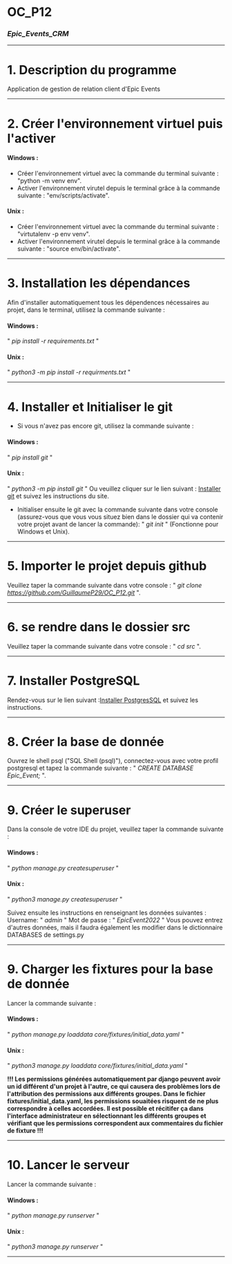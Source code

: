 # OC_P12
### *Epic_Events_CRM*

---


# 1. Description du programme
Application de gestion de relation client d'Epic Events

---


# 2. Créer l'environnement virtuel puis l'activer
#### Windows :
* Créer l'environnement virtuel avec la commande du terminal suivante : "python -m venv env".
* Activer l'environnement virutel depuis le terminal grâce à la commande suivante : "env/scripts/activate".
#### Unix :
* Créer l'environnement virtuel avec la commande du terminal suivante : "virtutalenv -p env venv".
* Activer l'environnement virutel depuis le terminal grâce à la commande suivante : "source env/bin/activate".

---


# 3. Installation les dépendances
Afin d'installer automatiquement tous les dépendences nécessaires au projet, dans le terminal, utilisez la commande suivante :
#### Windows :
" *pip install -r requirements.txt* "
#### Unix :
" *python3 -m pip install -r requirments.txt* "

---


# 4. Installer et Initialiser le git
* Si vous n'avez pas encore git, utilisez la commande suivante :
#### Windows :
" *pip install git* "
#### Unix :
" *python3 -m pip install git* "
Ou veuillez cliquer sur le lien suivant : [Installer git](https://git-scm.com/downloads) et suivez les instructions du site.
* Initialiser ensuite le git avec la commande suivante dans votre console (assurez-vous que vous vous situez bien dans le dossier qui va contenir votre projet avant de lancer la commande): " *git init* " (Fonctionne pour Windows et Unix).

---


# 5. Importer le projet depuis github
Veuillez taper la commande suivante dans votre console : " *git clone https://github.com/GuillaumeP29/OC_P12.git* ".

---


# 6. se rendre dans le dossier src
Veuillez taper la commande suivante dans votre console : " *cd src* ".

---


# 7. Installer PostgreSQL
Rendez-vous sur le lien suivant :[Installer PostgresSQL](https://www.postgresql.org/download/windows/) et suivez les instructions.

---


# 8. Créer la base de donnée
Ouvrez le shell psql ("SQL Shell (psql)"), connectez-vous avec votre profil postgresql et tapez la commande suivante :
" *CREATE DATABASE Epic_Event;* ".

---


# 9. Créer le superuser
Dans la console de votre IDE du projet, veuillez taper la commande suivante :
#### Windows :
" *python manage.py createsuperuser* "
#### Unix :
" *python3 manage.py createsuperuser* "

Suivez ensuite les instructions en renseignant les données suivantes :
Username: " *admin* "
Mot de passe : " *EpicEvent2022* "
Vous pouvez entrez d'autres données, mais il faudra également les modifier dans le dictionnaire DATABASES de settings.py

---


# 9. Charger les fixtures pour la base de donnée
Lancer la commande suivante :
#### Windows :
" *python manage.py loaddata core/fixtures/initial_data.yaml* "
#### Unix :
" *python3 manage.py loaddata core/fixtures/initial_data.yaml* "

**!!! Les permissions générées automatiquement par django peuvent avoir un id différent d'un projet à l'autre, ce qui causera des problèmes lors de l'attribution des permissions aux différents groupes. Dans le fichier fixtures/initial_data.yaml, les permissions souaitées risquent de ne plus correspondre à celles accordées. Il est possible et récitifer ça dans l'interface administrateur en sélectionnant les différents groupes et vérifiant que les permissions correspondent aux commentaires du fichier de fixture !!!**

---


# 10. Lancer le serveur
Lancer la commande suivante :
#### Windows :
" *python manage.py runserver* "
#### Unix :
" *python3 manage.py runserver* "

---